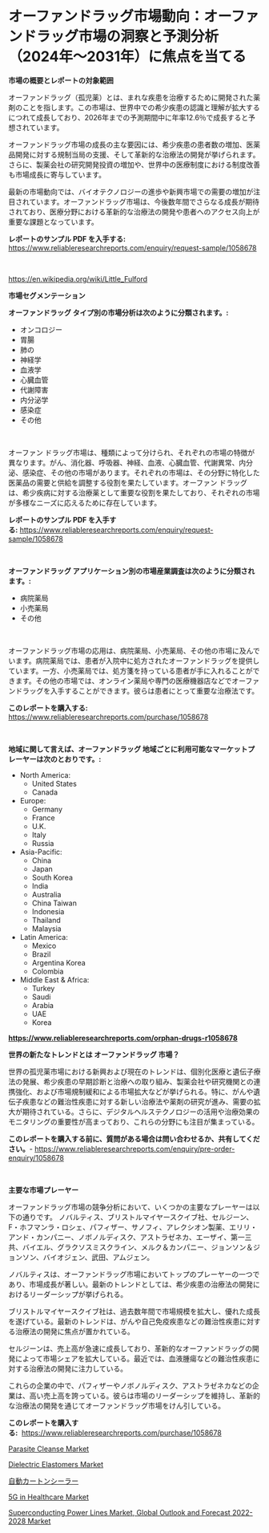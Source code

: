 <p><h1>オーファンドラッグ市場動向：オーファンドラッグ市場の洞察と予測分析（2024年〜2031年）に焦点を当てる</h1></p><p><strong>市場の概要とレポートの対象範囲</strong></p>
<p><p>オーファンドラッグ（孤児薬）とは、まれな疾患を治療するために開発された薬剤のことを指します。この市場は、世界中での希少疾患の認識と理解が拡大するにつれて成長しており、2026年までの予測期間中に年率12.6％で成長すると予想されています。</p><p>オーファンドラッグ市場の成長の主な要因には、希少疾患の患者数の増加、医薬品開発に対する規制当局の支援、そして革新的な治療法の開発が挙げられます。さらに、製薬会社の研究開発投資の増加や、世界中の医療制度における制度改善も市場成長に寄与しています。</p><p>最新の市場動向では、バイオテクノロジーの進歩や新興市場での需要の増加が注目されています。オーファンドラッグ市場は、今後数年間でさらなる成長が期待されており、医療分野における革新的な治療法の開発や患者へのアクセス向上が重要な課題となっています。</p></p>
<p><strong>レポートのサンプル PDF を入手する:</strong> <a href="https://www.reliableresearchreports.com/enquiry/request-sample/1058678">https://www.reliableresearchreports.com/enquiry/request-sample/1058678</a></p>
<p>&nbsp;</p>
<p><a href="https://en.wikipedia.org/wiki/Little_Fulford">https://en.wikipedia.org/wiki/Little_Fulford</a></p>
<p><strong>市場セグメンテーション</strong></p>
<p><strong>オーファンドラッグ タイプ別の市場分析は次のように分類されます。:</strong></p>
<p><ul><li>オンコロジー</li><li>胃腸</li><li>肺の</li><li>神経学</li><li>血液学</li><li>心臓血管</li><li>代謝障害</li><li>内分泌学</li><li>感染症</li><li>その他</li></ul></p>
<p>&nbsp;</p>
<p><p>オーファン ドラッグ市場は、種類によって分けられ、それぞれの市場の特徴が異なります。がん、消化器、呼吸器、神経、血液、心臓血管、代謝異常、内分泌、感染症、その他の市場があります。それぞれの市場は、その分野に特化した医薬品の需要と供給を調整する役割を果たしています。オーファン ドラッグは、希少疾病に対する治療薬として重要な役割を果たしており、それぞれの市場が多様なニーズに応えるために存在しています。</p></p>
<p><strong>レポートのサンプル PDF を入手する:</strong>&nbsp;<a href="https://www.reliableresearchreports.com/enquiry/request-sample/1058678">https://www.reliableresearchreports.com/enquiry/request-sample/1058678</a></p>
<p>&nbsp;</p>
<p><strong> オーファンドラッグ アプリケーション別の市場産業調査は次のように分類されます。:</strong></p>
<p><ul><li>病院薬局</li><li>小売薬局</li><li>その他</li></ul></p>
<p>&nbsp;</p>
<p><p>オーファンドラッグ市場の応用は、病院薬局、小売薬局、その他の市場に及んでいます。病院薬局では、患者が入院中に処方されたオーファンドラッグを提供しています。一方、小売薬局では、処方箋を持っている患者が手に入れることができます。その他の市場では、オンライン薬局や専門の医療機器店などでオーファンドラッグを入手することができます。彼らは患者にとって重要な治療法です。</p></p>
<p><strong>このレポートを購入する:</strong>&nbsp; <a href="https://www.reliableresearchreports.com/purchase/1058678">https://www.reliableresearchreports.com/purchase/1058678</a></p>
<p>&nbsp;</p>
<p><strong>地域に関して言えば、オーファンドラッグ 地域ごとに利用可能なマーケットプレーヤーは次のとおりです。:</strong></p>
<p><ul>
    <li>
        North America:
        <ul>
            <li>United States</li>
            <li>Canada</li>
        </ul>
    </li>
    <li>
        Europe:
        <ul>
            <li>Germany</li>
            <li>France</li>
            <li>U.K.</li>
            <li>Italy</li>
            <li>Russia</li>
        </ul>
    </li>
    <li>
        Asia-Pacific:
        <ul>
            <li>China</li>
            <li>Japan</li>
            <li>South Korea</li>
            <li>India</li>
            <li>Australia</li>
            <li>China Taiwan</li>
            <li>Indonesia</li>
            <li>Thailand</li>
            <li>Malaysia</li>
        </ul>
    </li>
    <li>
        Latin America:
        <ul>
            <li>Mexico</li>
            <li>Brazil</li>
            <li>Argentina Korea</li>
            <li>Colombia</li>
        </ul>
    </li>
    <li>
        Middle East & Africa:
        <ul>
            <li>Turkey</li>
            <li>Saudi</li>
            <li>Arabia</li>
            <li>UAE</li>
            <li>Korea</li>
        </ul>
    </li>
    </ul></p>
<p><strong><a href="https://www.reliableresearchreports.com/orphan-drugs-r1058678">https://www.reliableresearchreports.com/orphan-drugs-r1058678</a></strong>&nbsp;</p>
<p><strong>世界の新たなトレンドとは オーファンドラッグ 市場？</strong></p>
<p><p>世界の孤児薬市場における新興および現在のトレンドは、個別化医療と遺伝子療法の発展、希少疾患の早期診断と治療への取り組み、製薬会社や研究機関との連携強化、および市場規制緩和による市場拡大などが挙げられる。特に、がんや遺伝子疾患などの難治性疾患に対する新しい治療法や薬剤の研究が進み、需要の拡大が期待されている。さらに、デジタルヘルステクノロジーの活用や治療効果のモニタリングの重要性が高まっており、これらの分野にも注目が集まっている。</p></p>
<p><strong>このレポートを購入する前に、質問がある場合は問い合わせるか、共有してください。</strong>- <a href="https://www.reliableresearchreports.com/enquiry/pre-order-enquiry/1058678">https://www.reliableresearchreports.com/enquiry/pre-order-enquiry/1058678</a></p>
<p>&nbsp;</p>
<p><strong>主要な市場プレーヤー</strong></p>
<p><p>オーファンドラッグ市場の競争分析において、いくつかの主要なプレーヤーは以下の通りです。 ノバルティス、ブリストルマイヤースクイブ社、セルジーン、F・ホフマンラ・ロシェ、パフィザー、サノフィ、アレクシオン製薬、エリリ・アンド・カンパニー、ノボノルディスク、アストラゼネカ、エーザイ、第一三共、バイエル、グラクソスミスクライン、メルク＆カンパニー、ジョンソン＆ジョンソン、バイオジェン、武田、アムジェン。</p><p>ノバルティスは、オーファンドラッグ市場においてトップのプレーヤーの一つであり、市場成長が著しい。最新のトレンドとしては、希少疾患の治療法の開発におけるリーダーシップが挙げられる。 </p><p>ブリストルマイヤースクイブ社は、過去数年間で市場規模を拡大し、優れた成長を遂げている。最新のトレンドは、がんや自己免疫疾患などの難治性疾患に対する治療法の開発に焦点が置かれている。</p><p>セルジーンは、売上高が急速に成長しており、革新的なオーファンドラッグの開発によって市場シェアを拡大している。最近では、血液腫瘍などの難治性疾患に対する治療法の開発に注力している。</p><p>これらの企業の中で、パフィザーやノボノルディスク、アストラゼネカなどの企業は、高い売上高を誇っている。彼らは市場のリーダーシップを維持し、革新的な治療法の開発を通じてオーファンドラッグ市場をけん引している。</p></p>
<p><strong>このレポートを購入する:</strong>&nbsp;&nbsp;<a href="https://www.reliableresearchreports.com/purchase/1058678">https://www.reliableresearchreports.com/purchase/1058678</a></p>
<p><p><a href="https://www.linkedin.com/pulse/parasite-cleanse-market-overview-global-trends-future-prospects-noujc">Parasite Cleanse Market</a></p><p><a href="https://github.com/gulaimolin/Market-Research-Report-List-5/blob/main/dielectric-elastomers-market.md">Dielectric Elastomers Market</a></p><p><a href="https://medium.com/@phillipbarnett65/%E3%82%B0%E3%83%AD%E3%83%BC%E3%83%90%E3%83%AB%E8%87%AA%E5%8B%95%E3%82%AB%E3%83%BC%E3%83%88%E3%83%B3%E3%82%B7%E3%83%BC%E3%83%A9%E3%83%BC%E5%B8%82%E5%A0%B4%E3%81%AE%E5%88%86%E6%9E%90-%E3%83%88%E3%83%AC%E3%83%B3%E3%83%89-%E4%BA%88%E6%B8%AC-%E6%88%90%E9%95%B7%E6%A9%9F%E4%BC%9A-2024%E5%B9%B4-2031%E5%B9%B4-129%E3%83%9A%E3%83%BC%E3%82%B8%E3%83%AC%E3%83%9D%E3%83%BC%E3%83%88%E3%81%AB%E3%81%A4%E3%81%84%E3%81%A6-6fad3f160f0a">自動カートンシーラー</a></p><p><a href="https://issuu.com/reportprime-2/docs/5g-in-healthcare-market-size-2030.pptx">5G in Healthcare Market</a></p><p><a href="https://medium.com/@adribbs56546/exploring-superconducting-power-lines-market-global-outlook-and-forecast-2022-2028-market-840a4896b660">Superconducting Power Lines Market, Global Outlook and Forecast 2022-2028 Market</a></p></p>
